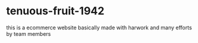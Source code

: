# tenuous-fruit-1942
this is a ecommerce website basically made with harwork and many efforts by team members
